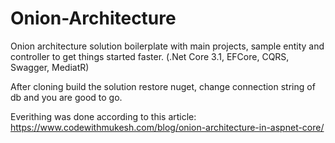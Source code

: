 # Onion-Architecture
Onion architecture solution boilerplate with main projects, sample entity and controller to get things started faster.
(.Net Core 3.1, EFCore, CQRS, Swagger, MediatR)

After cloning build the solution restore nuget, change connection string of db and you are good to go.

Everithing was done according to this article:
https://www.codewithmukesh.com/blog/onion-architecture-in-aspnet-core/
